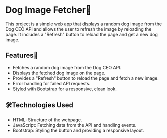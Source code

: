 # Dog Image Fetcher🐶
This project is a simple web app that displays a random dog image from the Dog CEO API and allows the user to refresh the image by reloading the page. It includes a "Refresh" button to reload the page and get a new dog image. 

## Features🐩
* Fetches a random dog image from the Dog CEO API.
* Displays the fetched dog image on the page.
* Provides a "Refresh" button to reload the page and fetch a new image.
* Error handling for failed API requests.
* Styled with Bootstrap for a responsive, clean look.

## 🛠️Technologies Used
* HTML: Structure of the webpage.
* JavaScript: Fetching data from the API and handling events.
* Bootstrap: Styling the button and providing a responsive layout.